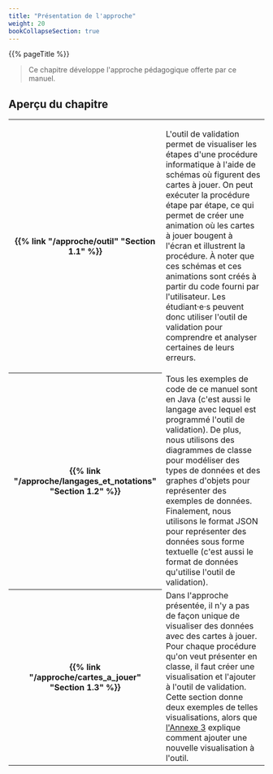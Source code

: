 ```yaml
---
title: "Présentation de l'approche"
weight: 20
bookCollapseSection: true
---
```


{{% pageTitle %}}

> Ce chapitre développe l'approche pédagogique offerte par ce manuel.


<h2>Aperçu du chapitre</h2>

<table>


<tr>
<th>
{{% link "/approche/outil" "Section 1.1" %}}
</th>

<td> 

L'outil de validation permet de visualiser les étapes d'une procédure
informatique à l'aide de schémas où figurent des cartes à jouer.  On peut
exécuter la procédure étape par étape, ce qui permet de créer une animation où
les cartes à jouer bougent à l'écran et illustrent la procédure.  À noter que ces
schémas et ces animations sont créés à partir du code fourni par l'utilisateur.
Les étudiant·e·s peuvent donc utiliser l'outil de validation pour comprendre
et analyser certaines de leurs erreurs.  

</td>

</tr>

<tr>
<th>
{{% link "/approche/langages_et_notations" "Section 1.2" %}}
</th>

<td>
Tous les exemples de code de ce manuel sont en Java (c'est aussi le langage avec lequel est programmé l'outil de validation).
De plus, nous utilisons des diagrammes de classe pour modéliser des types de données
et des graphes d'objets pour représenter des exemples de données.
Finalement, nous utilisons le format JSON pour représenter des données sous forme textuelle (c'est aussi le format de données qu'utilise l'outil de validation).
</td>
</tr>

<tr>
<th>
{{% link "/approche/cartes_a_jouer" "Section 1.3" %}}
</th>

<td>
Dans l'approche présentée, il n'y a pas de façon unique de visualiser des données avec des cartes à jouer.
Pour chaque procédure qu'on veut présenter en classe, il faut créer une visualisation et l'ajouter à l'outil de validation.
Cette section donne deux exemples de telles visualisations, alors que <a href="/annexe_programmer_exemple">l'Annexe 3</a> explique comment ajouter une nouvelle visualisation à l'outil.
</td>
</tr>

</table>
